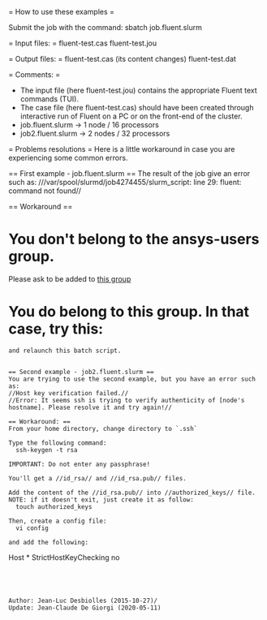 = How to use these examples =

Submit the job with the command:
  sbatch job.fluent.slurm


= Input files: =
fluent-test.cas
fluent-test.jou


= Output files: =
fluent-test.cas (its content changes)
fluent-test.dat

  
= Comments: =
* The input file (here fluent-test.jou) contains the appropriate Fluent text commands (TUI).
* The case file (here fluent-test.cas) should have been created through interactive run of Fluent on a PC or on the front-end of the cluster.
* job.fluent.slurm  -> 1 node  / 16 processors
* job2.fluent.slurm -> 2 nodes / 32 processors


= Problems resolutions =
Here is a little workaround in case you are experiencing some common errors.

== First example - job.fluent.slurm ==
The result of the job give an error such as:
///var/spool/slurmd/job4274455/slurm_script: line 29: fluent: command not found//

== Workaround ==
# You don't belong to the **ansys-users** group.
Please ask to be added to [this group ](https://groups.epfl.ch/viewgroup?groupid=S00058)
# You do belong to this group. In that case, try this:
```newgrp ansys-users
and relaunch this batch script.


== Second example - job2.fluent.slurm ==
You are trying to use the second example, but you have an error such as:
//Host key verification failed.//
//Error: It seems ssh is trying to verify authenticity of [node's hostname]. Please resolve it and try again!//

== Workaround: ==
From your home directory, change directory to `.ssh`

Type the following command:
  ssh-keygen -t rsa

IMPORTANT: Do not enter any passphrase!

You'll get a //id_rsa// and //id_rsa.pub// files.

Add the content of the //id_rsa.pub// into //authorized_keys// file.
NOTE: if it doesn't exit, just create it as follow:
  touch authorized_keys

Then, create a config file:
  vi config

and add the following:
```
Host *
  StrictHostKeyChecking no
```




Author: Jean-Luc Desbiolles (2015-10-27)/
Update: Jean-Claude De Giorgi (2020-05-11)
